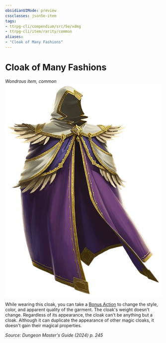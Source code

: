 ```yaml
---
obsidianUIMode: preview
cssclasses: json5e-item
tags:
- ttrpg-cli/compendium/src/5e/xdmg
- ttrpg-cli/item/rarity/common
aliases: 
- "Cloak of Many Fashions"
---
```

# Cloak of Many Fashions
*Wondrous item, common*  
![](3-Mechanics/CLI/items/img/cloak-of-many-fashions.webp#right)


While wearing this cloak, you can take a [Bonus Action](3-Mechanics/CLI/rules/variant-rules/bonus-action-xphb.md) to change the style, color, and apparent quality of the garment. The cloak's weight doesn't change. Regardless of its appearance, the cloak can't be anything but a cloak. Although it can duplicate the appearance of other magic cloaks, it doesn't gain their magical properties.

*Source: Dungeon Master's Guide (2024) p. 245*